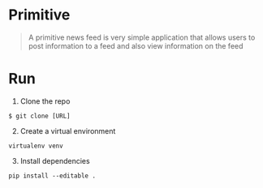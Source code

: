 # Primitive

> A primitive news feed is very simple application that allows users to post information to a feed and also view information on the feed

# Run

1. Clone the repo
```
$ git clone [URL]
```

2. Create a virtual environment
```
virtualenv venv
```

3. Install dependencies
```
pip install --editable .
```
